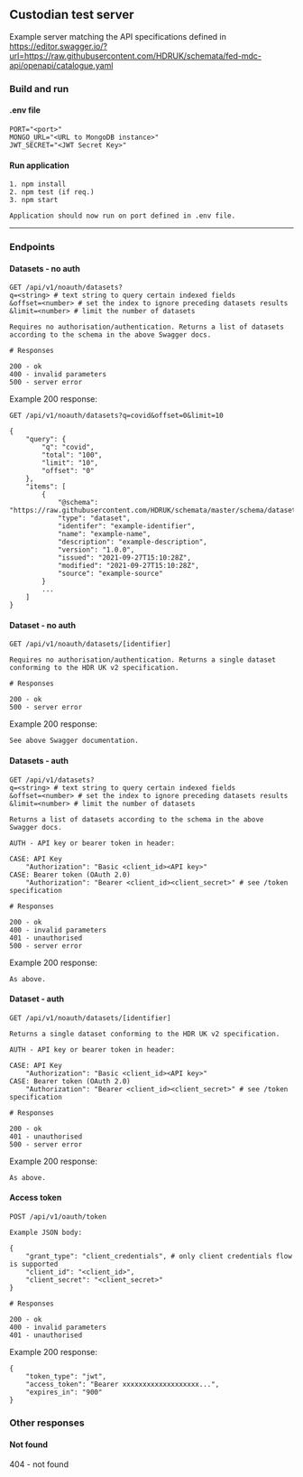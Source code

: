 ## Custodian test server

Example server matching the API specifications defined in https://editor.swagger.io/?url=https://raw.githubusercontent.com/HDRUK/schemata/fed-mdc-api/openapi/catalogue.yaml

### Build and run

#### .env file

```
PORT="<port>"
MONGO_URL="<URL to MongoDB instance>"
JWT_SECRET="<JWT Secret Key>"
```

#### Run application

```
1. npm install
2. npm test (if req.)
3. npm start

Application should now run on port defined in .env file.
```

---

### Endpoints

#### Datasets - no auth

```
GET /api/v1/noauth/datasets?
q=<string> # text string to query certain indexed fields
&offset=<number> # set the index to ignore preceding datasets results
&limit=<number> # limit the number of datasets

Requires no authorisation/authentication. Returns a list of datasets according to the schema in the above Swagger docs.

# Responses

200 - ok
400 - invalid parameters
500 - server error
```

Example 200 response:

```
GET /api/v1/noauth/datasets?q=covid&offset=0&limit=10

{
    "query": {
        "q": "covid",
        "total": "100",
        "limit": "10",
        "offset": "0"
    },
    "items": [
        {
            "@schema": "https://raw.githubusercontent.com/HDRUK/schemata/master/schema/dataset/latest/dataset.schema.json",
            "type": "dataset",
            "identifer": "example-identifier",
            "name": "example-name",
            "description": "example-description",
            "version": "1.0.0",
            "issued": "2021-09-27T15:10:28Z",
            "modified": "2021-09-27T15:10:28Z",
            "source": "example-source"
        }
        ...
    ]
}
```

#### Dataset - no auth

```
GET /api/v1/noauth/datasets/[identifier]

Requires no authorisation/authentication. Returns a single dataset conforming to the HDR UK v2 specification.

# Responses

200 - ok
500 - server error
```

Example 200 response:

```
See above Swagger documentation.
```

#### Datasets - auth

```
GET /api/v1/datasets?
q=<string> # text string to query certain indexed fields
&offset=<number> # set the index to ignore preceding datasets results
&limit=<number> # limit the number of datasets

Returns a list of datasets according to the schema in the above Swagger docs.

AUTH - API key or bearer token in header:

CASE: API Key
    "Authorization": "Basic <client_id><API key>"
CASE: Bearer token (OAuth 2.0)
    "Authorization": "Bearer <client_id><client_secret>" # see /token specification

# Responses

200 - ok
400 - invalid parameters
401 - unauthorised
500 - server error

```

Example 200 response:

```
As above.
```

#### Dataset - auth

```
GET /api/v1/noauth/datasets/[identifier]

Returns a single dataset conforming to the HDR UK v2 specification.

AUTH - API key or bearer token in header:

CASE: API Key
    "Authorization": "Basic <client_id><API key>"
CASE: Bearer token (OAuth 2.0)
    "Authorization": "Bearer <client_id><client_secret>" # see /token specification

# Responses

200 - ok
401 - unauthorised
500 - server error
```

Example 200 response:

```
As above.
```

#### Access token

```
POST /api/v1/oauth/token

Example JSON body:

{
    "grant_type": "client_credentials", # only client credentials flow is supported
    "client_id": "<client_id>",
    "client_secret": "<client_secret>"
}

# Responses

200 - ok
400 - invalid parameters
401 - unauthorised
```

Example 200 response:

```
{
    "token_type": "jwt",
    "access_token": "Bearer xxxxxxxxxxxxxxxxxxx...",
    "expires_in": "900"
}
```

### Other responses

#### Not found

404 - not found
